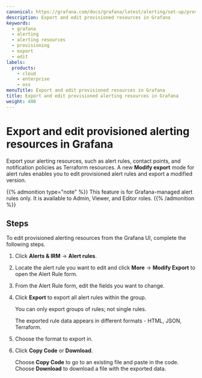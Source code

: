 ```yaml
---
canonical: https://grafana.com/docs/grafana/latest/alerting/set-up/provision-alerting-resources/edit-provisioned-resources/
description: Export and edit provisioned resources in Grafana
keywords:
  - grafana
  - alerting
  - alerting resources
  - provisioning
  - export
  - edit
labels:
  products:
    - cloud
    - enterprise
    - oss
menuTitle: Export and edit provisioned resources in Grafana
title: Export and edit provisioned alerting resources in Grafana
weight: 400
---
```


# Export and edit provisioned alerting resources in Grafana

Export your alerting resources, such as alert rules, contact points, and notification policies as Terraform resources. A new **Modify export** mode for alert rules enables you to edit provisioned alert rules and export a modified version.

{{% admonition type="note" %}}
This feature is for Grafana-managed alert rules only. It is available to Admin, Viewer, and Editor roles.
{{% /admonition %}}

## Steps

To edit provisioned alerting resources from the Grafana UI, complete the following steps.

1. Click **Alerts & IRM** -> **Alert rules**.
1. Locate the alert rule you want to edit and click **More** -> **Modify Export** to open the Alert Rule form.
1. From the Alert Rule form, edit the fields you want to change.
1. Click **Export** to export all alert rules within the group.

   You can only export groups of rules; not single rules.

   The exported rule data appears in different formats - HTML, JSON, Terraform.

1. Choose the format to export in.

1. Click **Copy Code** or **Download**.

   Choose **Copy Code** to go to an existing file and paste in the code.
   Choose **Download** to download a file with the exported data.
